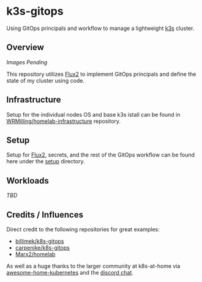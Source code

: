 # k3s-gitops

Using GitOps principals and workflow to manage a lightweight [k3s](https;//k3s.io) cluster.

## Overview

_Images Pending_

This repository utilizes [Flux2](https://fluxcd.io/) to implement GitOps principals and define the state of my cluster using code.

## Infrastructure

Setup for the individual nodes OS and base k3s istall can be found in [WRMilling/homelab-infrastructure](https://github.com/WRMilling/homelab-infrastructure/) repository.

## Setup

Setup for [Flux2](https://fluxcd.io), secrets, and the rest of the GitOps workflow can be found here under the [setup](/setup) directory.

## Workloads

_TBD_

## Credits / Influences

Direct credit to the following repositories for great examples:

 * [billimek/k8s-gitops](https://github.com/billimek/k8s-gitops)
 * [carpenike/k8s-gitops](https://github.com/carpenike/k8s-gitops)
 * [Marx2/homelab](https://github.com/Marx2/homelab/)

As well as a huge thanks to the larger community at k8s-at-home via [awesome-home-kubernetes](https://github.com/k8s-at-home/awesome-home-kubernetes) and the [discord chat](https://discord.gg/7PbmHRK).
